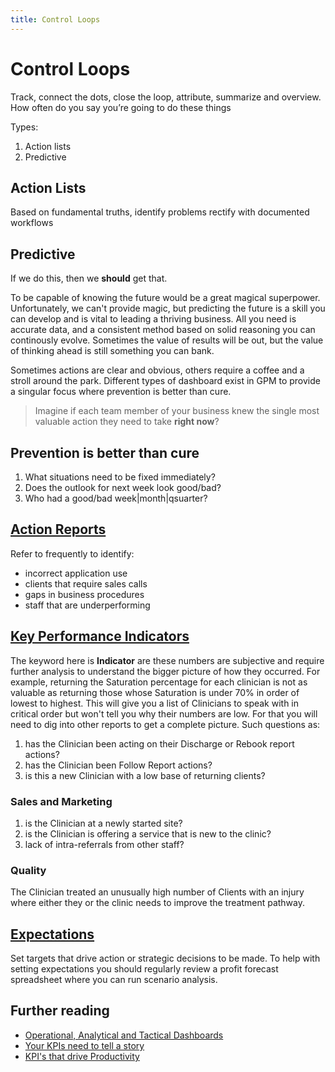 ```yaml
---
title: Control Loops
---
```


# Control Loops

Track, connect the dots, close the loop, attribute, summarize and overview. How often do you say you’re going to do these things

Types:

1. Action lists
2. Predictive

## Action Lists

Based on fundamental truths, identify problems rectify with documented workflows

## Predictive

If we do this, then we **should** get that.

To be capable of knowing the future would be a great magical superpower. Unfortunately, we can't provide magic, but predicting the future is a skill you can develop and is vital to leading a thriving business. All you need is accurate data, and a consistent method based on solid reasoning you can continously evolve. Sometimes the value of results will be out, but the value of thinking ahead is still something you can bank.

Sometimes actions are clear and obvious, others require a coffee and a stroll around the park. Different types of dashboard exist in GPM to provide a singular focus where prevention is better than cure.

> Imagine if each team member of your business knew the single most valuable action they need to take **right now**?

## Prevention is better than cure

1. What situations need to be fixed immediately?
2. Does the outlook for next week look good/bad?
3. Who had a good/bad week|month|qsuarter?

## [Action Reports](./action-reports/)

Refer to frequently to identify:

- incorrect application use
- clients that require sales calls
- gaps in business procedures
- staff that are underperforming

## [Key Performance Indicators](./kpis/)

The keyword here is **Indicator** are these numbers are subjective and require further analysis to understand the bigger picture of how they occurred. For example, returning the Saturation percentage for each clinician is not as valuable as returning those whose Saturation is under 70% in order of lowest to highest. This will give you a list of Clinicians to speak with in critical order but won't tell you why their numbers are low. For that you will need to dig into other reports to get a complete picture. Such questions as:

1. has the Clinician been acting on their Discharge or Rebook report actions?
2. has the Clinician been Follow Report actions?
3. is this a new Clinician with a low base of returning clients?

### Sales and Marketing

1. is the Clinician at a newly started site?
2. is the Clinician is offering a service that is new to the clinic?
3. lack of intra-referrals from other staff?

### Quality

The Clinician treated an unusually high number of Clients with an injury where either they or the clinic needs to improve the treatment pathway.

## [Expectations](./expectations/)

Set targets that drive action or strategic decisions to be made. To help with setting expectations you should regularly review a profit forecast spreadsheet where you can run scenario analysis.

## Further reading

- [Operational, Analytical and Tactical Dashboards](https://www.datapine.com/blog/strategic-operational-analytical-tactical-dashboards/)
- [Your KPIs need to tell a story](https://onstrategyhq.com/resources/your-key-performance-indicators-need-to-tell-a-story/)
- [KPI's that drive Productivity](https://www.paulgough.com/video-show/audio-show-44/)
